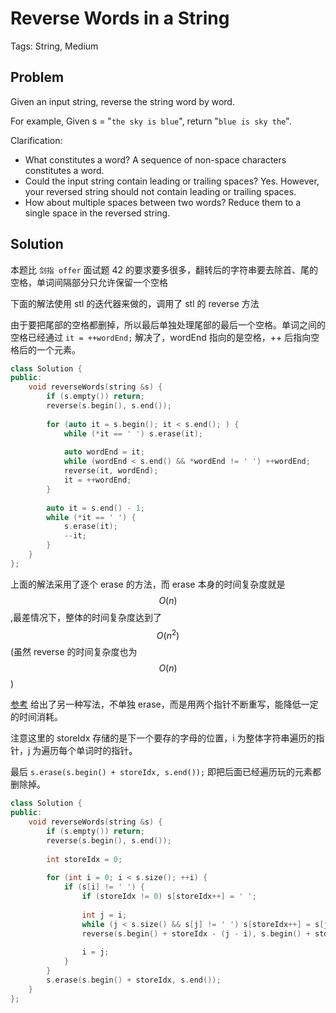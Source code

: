 # Reverse Words in a String

Tags: String, Medium

## Problem

Given an input string, reverse the string word by word.

For example,
Given s = "`the sky is blue`",
return "`blue is sky the`".

Clarification:

- What constitutes a word?
  A sequence of non-space characters constitutes a word.
- Could the input string contain leading or trailing spaces?
  Yes. However, your reversed string should not contain leading or trailing spaces.
- How about multiple spaces between two words?
  Reduce them to a single space in the reversed string.

## Solution

本题比 `剑指 offer` 面试题 42 的要求要多很多，翻转后的字符串要去除首、尾的空格，单词间隔部分只允许保留一个空格

下面的解法使用 stl 的迭代器来做的，调用了 stl 的 reverse 方法

由于要把尾部的空格都删掉，所以最后单独处理尾部的最后一个空格。单词之间的空格已经通过 `it = ++wordEnd;` 解决了，wordEnd 指向的是空格，++ 后指向空格后的一个元素。

```cpp
class Solution {
public:
    void reverseWords(string &s) {
        if (s.empty()) return;
        reverse(s.begin(), s.end());
        
        for (auto it = s.begin(); it < s.end(); ) {
            while (*it == ' ') s.erase(it);
            
            auto wordEnd = it;
            while (wordEnd < s.end() && *wordEnd != ' ') ++wordEnd;
            reverse(it, wordEnd);
            it = ++wordEnd;
        }
        
        auto it = s.end() - 1;
        while (*it == ' ') {
            s.erase(it);
            --it;
        }
    }
};
```

上面的解法采用了逐个 erase 的方法，而 erase 本身的时间复杂度就是 $$O(n)$$ ,最差情况下，整体的时间复杂度达到了 $$O(n^2)$$ (虽然 reverse 的时间复杂度也为 $$O(n)$$)

[参考](https://leetcode.com/problems/reverse-words-in-a-string/discuss/47740/In-place-simple-solution) 给出了另一种写法，不单独 erase，而是用两个指针不断重写，能降低一定的时间消耗。

注意这里的 storeIdx 存储的是下一个要存的字母的位置，i 为整体字符串遍历的指针，j 为遍历每个单词时的指针。

最后 `s.erase(s.begin() + storeIdx, s.end());` 即把后面已经遍历玩的元素都删除掉。

```cpp
class Solution {
public:
    void reverseWords(string &s) {
        if (s.empty()) return;
        reverse(s.begin(), s.end());
        
        int storeIdx = 0;
        
        for (int i = 0; i < s.size(); ++i) {
            if (s[i] != ' ') {
                if (storeIdx != 0) s[storeIdx++] = ' ';
                
                int j = i;
                while (j < s.size() && s[j] != ' ') s[storeIdx++] = s[j++];
                reverse(s.begin() + storeIdx - (j - i), s.begin() + storeIdx);
                
                i = j;
            }
        }
        s.erase(s.begin() + storeIdx, s.end());
    }
};
```



